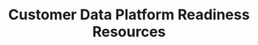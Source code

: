 ---
layout: planlist
title: Customer Data Platform Readiness Resources
permalink: /skilling/d365-academy/business-applications/customer-data-platform/
includemethod: all
includeplans:
- customer data platform
---